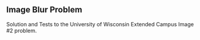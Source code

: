 ## Image Blur Problem

Solution and Tests to the University of Wisconsin Extended Campus Image #2 problem.
